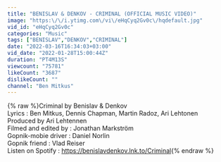 ```yaml
---
title: "BENISLAV & DENKOV - CRIMINAL (OFFICIAL MUSIC VIDEO)"
image: "https:\/\/i.ytimg.com\/vi\/eHqCyq2Gv0c\/hqdefault.jpg"
vid_id: "eHqCyq2Gv0c"
categories: "Music"
tags: ["BENISLAV","DENKOV","CRIMINAL"]
date: "2022-03-16T16:34:03+03:00"
vid_date: "2022-01-28T15:00:44Z"
duration: "PT4M13S"
viewcount: "75781"
likeCount: "3687"
dislikeCount: ""
channel: "Ben Mitkus"
---
```

{% raw %}Criminal by Benislav &amp; Denkov<br />Lyrics : Ben Mitkus, Dennis Chapman, Martin Radoz, Ari Lehtonen<br />Produced by Ari Lehtennen<br />Filmed and edited by : Jonathan Markström<br />Gopnik-mobie driver : Daniel Norlin<br />Gopnik friend : Vlad Reiser<br />Listen on Spotify : <a rel="nofollow" target="blank" href="https://benislavdenkov.lnk.to/Criminal">https://benislavdenkov.lnk.to/Criminal</a>{% endraw %}
